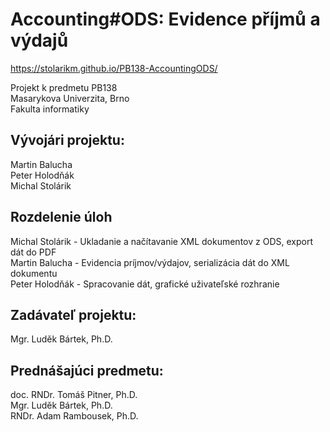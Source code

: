 # Accounting#ODS: Evidence příjmů a výdajů

https://stolarikm.github.io/PB138-AccountingODS/

Projekt k predmetu PB138  
Masarykova Univerzita, Brno  
Fakulta informatiky

## Vývojári projektu:
Martin Balucha  
Peter Holodňák  
Michal Stolárik

## Rozdelenie úloh
Michal Stolárik - Ukladanie a načítavanie XML dokumentov z ODS, export dát do PDF  
Martin Balucha - Evidencia príjmov/výdajov, serializácia dát do XML dokumentu  
Peter Holodňák - Spracovanie dát, grafické uživateľské rozhranie

## Zadávateľ projektu:
Mgr. Luděk Bártek, Ph.D.

## Prednášajúci predmetu:
doc. RNDr. Tomáš Pitner, Ph.D.  
Mgr. Luděk Bártek, Ph.D.  
RNDr. Adam Rambousek, Ph.D. 


